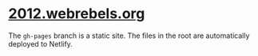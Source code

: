 # [2012.webrebels.org](2012.webrebels.org)

The `gh-pages` branch is a static site. 
The files in the root are automatically deployed to Netlify.
